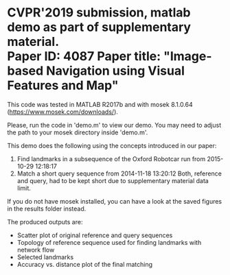  CVPR'2019 submission, matlab demo as part of supplementary material.  
 Paper ID: 4087
 Paper title: "Image-based Navigation using Visual Features and Map"
========================================================================================

This code was tested in MATLAB R2017b and with mosek 8.1.0.64 (https://www.mosek.com/downloads/).

Please, run the code in 'demo.m' to view our demo.
You may need to adjust the path to your mosek directory inside 'demo.m'.


This demo does the following using the concepts introduced in our paper:
1) Find landmarks in a subsequence of the Oxford Robotcar run from  2015-10-29 12:18:17
2) Match a short query sequence from 2014-11-18 13:20:12
Both, reference and query, had to be kept short due to supplementary
material data limit.

If you do not have mosek installed, you can have a look at the saved
figures in the results folder instead.

The produced outputs are:
- Scatter plot of original reference and query sequences
- Topology of reference sequence used for finding landmarks with network flow
- Selected landmarks
- Accuracy vs. distance plot of the final matching

